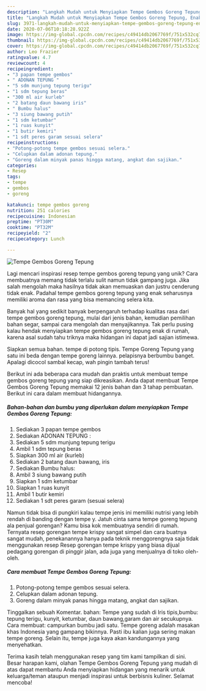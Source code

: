 ```yaml
---
description: "Langkah Mudah untuk Menyiapkan Tempe Gembos Goreng Tepung, Enak Banget"
title: "Langkah Mudah untuk Menyiapkan Tempe Gembos Goreng Tepung, Enak Banget"
slug: 3971-langkah-mudah-untuk-menyiapkan-tempe-gembos-goreng-tepung-enak-banget
date: 2020-07-06T10:18:28.922Z
image: https://img-global.cpcdn.com/recipes/c49414db2067769f/751x532cq70/tempe-gembos-goreng-tepung-foto-resep-utama.jpg
thumbnail: https://img-global.cpcdn.com/recipes/c49414db2067769f/751x532cq70/tempe-gembos-goreng-tepung-foto-resep-utama.jpg
cover: https://img-global.cpcdn.com/recipes/c49414db2067769f/751x532cq70/tempe-gembos-goreng-tepung-foto-resep-utama.jpg
author: Leo Frazier
ratingvalue: 4.7
reviewcount: 4
recipeingredient:
- "3 papan tempe gembos"
- " ADONAN TEPUNG "
- "5 sdm munjung tepung terigu"
- "1 sdm tepung beras"
- "300 ml air kurleb"
- "2 batang daun bawang iris"
- " Bumbu halus"
- "3 siung bawang putih"
- "1 sdm ketumbar"
- "1 ruas kunyit"
- "1 butir kemiri"
- "1 sdt peres garam sesuai selera"
recipeinstructions:
- "Potong-potong tempe gembos sesuai selera."
- "Celupkan dalam adonan tepung."
- "Goreng dalam minyak panas hingga matang, angkat dan sajikan."
categories:
- Resep
tags:
- tempe
- gembos
- goreng

katakunci: tempe gembos goreng 
nutrition: 251 calories
recipecuisine: Indonesian
preptime: "PT30M"
cooktime: "PT32M"
recipeyield: "2"
recipecategory: Lunch

---
```



![Tempe Gembos Goreng Tepung](https://img-global.cpcdn.com/recipes/c49414db2067769f/751x532cq70/tempe-gembos-goreng-tepung-foto-resep-utama.jpg)

Lagi mencari inspirasi resep tempe gembos goreng tepung yang unik? Cara membuatnya memang tidak terlalu sulit namun tidak gampang juga. Jika salah mengolah maka hasilnya tidak akan memuaskan dan justru cenderung tidak enak. Padahal tempe gembos goreng tepung yang enak seharusnya memiliki aroma dan rasa yang bisa memancing selera kita.

Banyak hal yang sedikit banyak berpengaruh terhadap kualitas rasa dari tempe gembos goreng tepung, mulai dari jenis bahan, kemudian pemilihan bahan segar, sampai cara mengolah dan menyajikannya. Tak perlu pusing kalau hendak menyiapkan tempe gembos goreng tepung enak di rumah, karena asal sudah tahu triknya maka hidangan ini dapat jadi sajian istimewa.

Siapkan semua bahan. tempe di potong tipis. Tempe Goreng Tepung yang satu ini beda dengan tempe goreng lainnya. pelapisnya berbumbu banget. Apalagi dicocol sambal kecap, wah pingin tambah terus!


Berikut ini ada beberapa cara mudah dan praktis untuk membuat tempe gembos goreng tepung yang siap dikreasikan. Anda dapat membuat Tempe Gembos Goreng Tepung memakai 12 jenis bahan dan 3 tahap pembuatan. Berikut ini cara dalam membuat hidangannya.

<!--inarticleads1-->

##### Bahan-bahan dan bumbu yang diperlukan dalam menyiapkan Tempe Gembos Goreng Tepung:

1. Sediakan 3 papan tempe gembos
1. Sediakan  ADONAN TEPUNG :
1. Sediakan 5 sdm munjung tepung terigu
1. Ambil 1 sdm tepung beras
1. Siapkan 300 ml air (kurleb)
1. Sediakan 2 batang daun bawang, iris
1. Sediakan  Bumbu halus:
1. Ambil 3 siung bawang putih
1. Siapkan 1 sdm ketumbar
1. Siapkan 1 ruas kunyit
1. Ambil 1 butir kemiri
1. Sediakan 1 sdt peres garam (sesuai selera)


Namun tidak bisa di pungkiri kalau tempe jenis ini memiliki nutrisi yang lebih rendah di banding dengan tempe y. Jatuh cinta sama tempe goreng tepung ala penjual gorengan? Kamu bisa kok membuatnya sendiri di rumah. Ternyata resep gorengan tempe krispy sangat simpel dan cara buatnya sangat mudah, penekanannya hanya pada teknik menggorengnya saja tidak menggunakan resep Resep gorengan tempe krispy yang biasa dijual pedagang gorengan di pinggir jalan, ada juga yang menjualnya di toko oleh-oleh. 

<!--inarticleads2-->

##### Cara membuat Tempe Gembos Goreng Tepung:

1. Potong-potong tempe gembos sesuai selera.
1. Celupkan dalam adonan tepung.
1. Goreng dalam minyak panas hingga matang, angkat dan sajikan.


Tinggalkan sebuah Komentar. bahan: Tempe yang sudah di Iris tipis,bumbu: tepung terigu, kunyit, ketumbar, daun bawang,garam dan air secukupnya. Cara membuat: campurkan bumbu jadi satu. Tempe goreng adalah masakan khas Indonesia yang gampang bikinnya. Pasti ibu kalian juga sering makan tempe goreng. Selain itu, tempe juga kaya akan kandungannya yang menyehatkan. 

Terima kasih telah menggunakan resep yang tim kami tampilkan di sini. Besar harapan kami, olahan Tempe Gembos Goreng Tepung yang mudah di atas dapat membantu Anda menyiapkan hidangan yang menarik untuk keluarga/teman ataupun menjadi inspirasi untuk berbisnis kuliner. Selamat mencoba!
